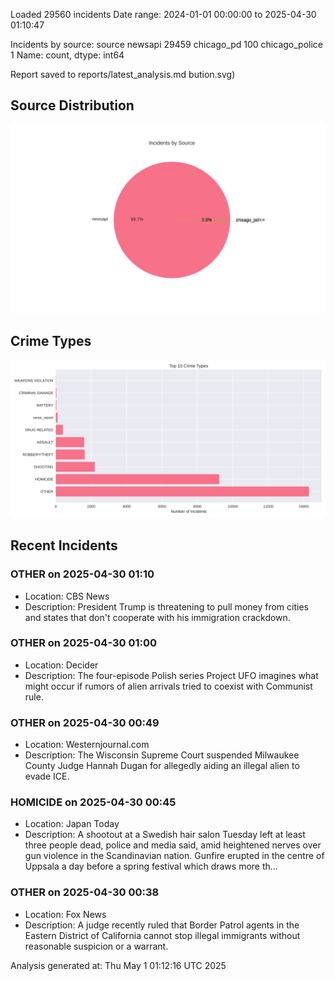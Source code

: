 
Loaded 29560 incidents
Date range: 2024-01-01 00:00:00 to 2025-04-30 01:10:47

Incidents by source:
source
newsapi           29459
chicago_pd          100
chicago_police        1
Name: count, dtype: int64

Report saved to reports/latest_analysis.md
bution.svg)

## Source Distribution
![Source Distribution](images/source_distribution.svg)

## Crime Types
![Crime Types](images/crime_types.svg)

## Recent Incidents

### OTHER on 2025-04-30 01:10
- Location: CBS News
- Description: President Trump is threatening to pull money from cities and states that don't cooperate with his immigration crackdown.


### OTHER on 2025-04-30 01:00
- Location: Decider
- Description: The four-episode Polish series Project UFO imagines what might occur if rumors of alien arrivals tried to coexist with Communist rule.


### OTHER on 2025-04-30 00:49
- Location: Westernjournal.com
- Description: The Wisconsin Supreme Court suspended Milwaukee County Judge Hannah Dugan for allegedly aiding an illegal alien to evade ICE.


### HOMICIDE on 2025-04-30 00:45
- Location: Japan Today
- Description: A shootout at a Swedish hair salon Tuesday left at least three people dead, police and media said, amid heightened nerves over gun violence in the Scandinavian nation. Gunfire erupted in the centre of Uppsala a day before a spring festival which draws more th…


### OTHER on 2025-04-30 00:38
- Location: Fox News
- Description: A judge recently ruled that Border Patrol agents in the Eastern District of California cannot stop illegal immigrants without reasonable suspicion or a warrant.

Analysis generated at: Thu May  1 01:12:16 UTC 2025
